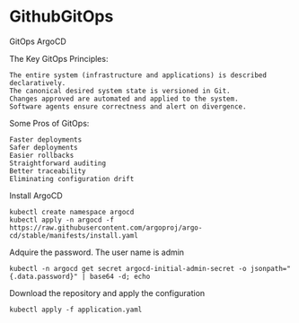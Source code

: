 # GithubGitOps
GitOps ArgoCD

The Key GitOps Principles:

    The entire system (infrastructure and applications) is described declaratively.
    The canonical desired system state is versioned in Git.
    Changes approved are automated and applied to the system.
    Software agents ensure correctness and alert on divergence.

Some Pros of GitOps:

    Faster deployments
    Safer deployments
    Easier rollbacks
    Straightforward auditing
    Better traceability
    Eliminating configuration drift


Install ArgoCD

```
kubectl create namespace argocd
kubectl apply -n argocd -f https://raw.githubusercontent.com/argoproj/argo-cd/stable/manifests/install.yaml
```

Adquire the password. The user name is admin

```
kubectl -n argocd get secret argocd-initial-admin-secret -o jsonpath="{.data.password}" | base64 -d; echo
```

Download the repository and apply the configuration

```
kubectl apply -f application.yaml 
```


